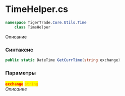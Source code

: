 
# TimeHelper.cs
```csharp
namespace TigerTrade.Core.Utils.Time  
    class TimeHelper
```

Описание

### Синтаксис
```csharp
public static DateTime GetCurrTime(string exchange)
```

### Параметры  
<mark style="color:red;">**`exchange`**</mark> <mark style="color:orange;">`string`</mark>  
 *Описание*  
  

                    
                    